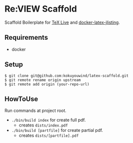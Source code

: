 # Re:VIEW Scaffold

Scaffold Boilerplate for [TeX Live](http://www.tug.org/texlive/) and [docker-latex-jlisting](https://github.com/kokuyouwind/docker-latex-jlisting).

## Requirements

- docker

## Setup

```
$ git clone git@github.com:kokuyouwind/latex-scaffold.git
$ git remote rename origin upstream
$ git remote add origin (your-repo-url)
```

## HowToUse

Run commands at project root.

- `./bin/build index` for create full pdf.
  - creates `dists/index.pdf`
- `./bin/build [partfile]` for create partial pdf.
  - creates `dists/[partfile].pdf`

